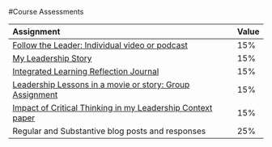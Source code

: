 #Course Assessments

| Assignment | Value |
| :--- | :--- |
| [Follow the Leader: Individual video or podcast](assignment-1.md)| 15% |
| [My Leadership Story](assignment-2.md) | 15% |
| [Integrated Learning Reflection Journal](assignment-3.md) | 15% |
| [Leadership Lessons in a movie or story: Group Assignment](assignment-4.md) | 15% |
| [Impact of Critical Thinking in my Leadership Context paper](assignment-5.md) | 15% |
| Regular and Substantive blog posts and responses | 25% |








